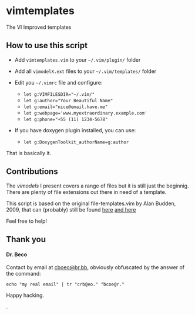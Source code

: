 # vimtemplates

The VI Improved templates

## How to use this script

* Add `vimtemplates.vim` to your `~/.vim/plugin/` folder
* Add all `vimodelX.ext` files to your `~/.vim/templates/` folder
* Edit you `~/.vimrc` file and configure:
    - `let g:VIMFILESDIR="~/.vim/"`
    - `let g:author="Your Beautiful Name"`
    - `let g:email="nice@email.have.me"`
    - `let g:webpage='www.myextraordinary.example.com'`
    - `let g:phone="+55 (11) 1234-5678"`

* If you have doxygen plugin installed, you can use:
    - `let g:DoxygenToolkit_authorName=g:author`

That is basically it.

## Contributions

The *vimodels* I present covers a range of files but it is still just the beginnig. There are plenty of file extensions out there in need of a template.

This script is based on the original file-templates.vim
by Alan Budden, 2009, that can (probably) still be found [here](http://lucumr.pocoo.org/cogitations/2007/08/03/vim-file-templates/) [and here](https://sites.google.com/site/abudden/contents/Vim-Scripts/file-templates)

Feel free to help!

## Thank you

#### Dr. Beco

Contact by email at <cboeo@br.bb>, obviously obfuscated by the answer of the command:

`echo "my real email" | tr "crb@eo." "bcoe@r."`

Happy hacking.

.
